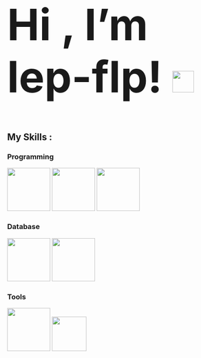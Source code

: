 <h1 style="font-size:100px"> Hi , I’m lep-flp! <img src="https://user-images.githubusercontent.com/89125161/129862226-02689496-ad99-40b9-ab4c-beafc2856d45.gif" height="50"> </h1>
<h2>My Skills
:</h2>
<h3>Programming</h3>
<div>
  <img src="https://user-images.githubusercontent.com/89125161/129858692-6c1570bf-0c7b-4348-8d5f-effa1af1838c.png" height="100">        <img src="https://user-images.githubusercontent.com/89125161/129858993-e44e875c-e0b0-47bd-8a18-0e9721c384a2.png" height="100">        <img src="https://user-images.githubusercontent.com/89125161/129859123-0f5ebf0e-8701-4040-a638-c9a7021b12c5.png" height="100">
<h3>Database</h3>
   <img src="https://user-images.githubusercontent.com/89125161/129862315-92046e75-0046-4e1f-a543-cfe16f8f7fa6.png" height="100">        <img src="https://user-images.githubusercontent.com/89125161/129862796-5e011df3-07b3-4d91-825d-d1c923361066.png" height="100">
<h3>Tools</h3>
  <img src="https://user-images.githubusercontent.com/89125161/129863772-a770109c-9642-4fa1-8df9-5a2d1612ad39.png" height="100">        <img src="https://user-images.githubusercontent.com/89125161/129863752-535a5063-9737-41eb-bc50-53fda809cf47.png" height="80">

<!---
lep-flp/lep-flp is a ✨ special ✨ repository because its `README.md` (this file) appears on your GitHub profile.
You can click the Preview link to take a look at your changes.
--->

